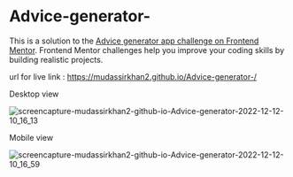 # Advice-generator-
This is a solution to the [Advice generator app challenge on Frontend Mentor](https://www.frontendmentor.io/challenges/advice-generator-app-QdUG-13db). Frontend Mentor challenges help you improve your coding skills by building realistic projects.

url for live link : https://mudassirkhan2.github.io/Advice-generator-/


Desktop view


![screencapture-mudassirkhan2-github-io-Advice-generator-2022-12-12-10_16_13](https://user-images.githubusercontent.com/106579572/206962736-0d336b95-6ffc-49ea-86c9-b2b4cc277c8d.png)

Mobile view



![screencapture-mudassirkhan2-github-io-Advice-generator-2022-12-12-10_16_59](https://user-images.githubusercontent.com/106579572/206962837-cd380db2-7b0f-4ea6-b6e7-3cb71abdb7ab.png)
